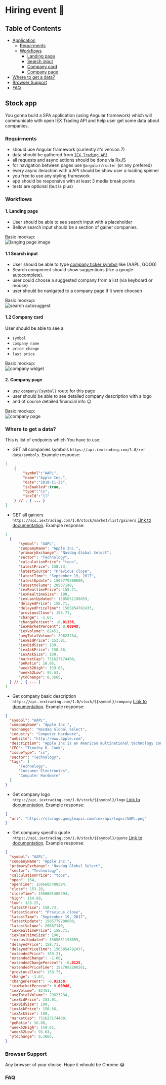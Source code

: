 # Hiring event 🎉

## Table of Contents

* [Application](#stock-app)
  * [Requirments](#requirments)
  * [Workflows](#workflows)
    * [Landing page](#1-landing-page)
    * [Search input](#11-search-input)
    * [Company card](#12-company-card)
    * [Company page](#2-company-page)
* [Where to get a data?](#where-to-get-a-data?)
* [Browser Support](#browser-support)
* [FAQ](#faq)

## Stock app

You gonna build a SPA application (using Angular framework) which will communicate with open IEX Trading API and help user get some data about companies.

### Requirments

* should use Angular framework (currently it's version 7)
* data should be gathered from [`IEX Trading API`](https://iextrading.com/developer/docs/)
* all requests and async actions should be done via RxJS
* for navigation between pages use `@angular/router` (or any prefered)
* every async iteraction with a API should be show user a loading spinner
* you free to use any styling framework
* app should be responsive with at least 3 media break points
* tests are optional (but is plus)

### Workflows

#### 1. Landing page

* User should be able to see search input with a placeholder
* Bellow search input should be a section of gainer companies.

Basic mockup:  
![langing page image](challenge_search-main_screen.png)

#### 1.1 Search input

* User should be able to type [company ticker symbol](https://en.wikipedia.org/wiki/Ticker_symbol) like (AAPL, GOOG)
* Search component should show suggentions (like a google autocomplete).
* user could choose a suggested company from a list (via keyboard or mouse)
* user should be navigated to a company page if it were choosen

Basic mockup:  
![search autosuggest](challenge_search-search_autosuggets.png)

#### 1.2 Company card

User should be able to see a:

* `symbol`
* `company name`
* `price change`
* `last price`

Basic mockup:  
![company widget](challenge_search-gainer_company.png)

#### 2. Company page

* use `company/{symbol}` route for this page
* user should be able to see detailed company description with a logo
* and of course detailed financial info 😉 

Basic mockup:  
![company page](challenge_search-_company_{symbol}.png)

### Where to get a data?

This is list of endpoints which You have to use:

* GET all companies symbols `https://api.iextrading.com/1.0/ref-data/symbols`. Example response:

```json
[
    {
        "symbol":"AAPL",
        "name":"Apple Inc.",
        "date":"2018-11-23",
        "isEnabled":true,
        "type":"cs",
        "iexId":"11"
    } // , { ... }
]
```

* GET all gainers `https://api.iextrading.com/1.0/stock/market/list/gainers` [Link to documentation](https://iextrading.com/developer/docs/#list). Example response:

```json
[
  {
      "symbol": "AAPL",
      "companyName": "Apple Inc.",
      "primaryExchange": "Nasdaq Global Select",
      "sector": "Technology",
      "calculationPrice": "tops",
      "latestPrice": 158.73,
      "latestSource": "Previous close",
      "latestTime": "September 19, 2017",
      "latestUpdate": 1505779200000,
      "latestVolume": 20567140,
      "iexRealtimePrice": 158.71,
      "iexRealtimeSize": 100,
      "iexLastUpdated": 1505851198059,
      "delayedPrice": 158.71,
      "delayedPriceTime": 1505854782437,
      "previousClose": 158.73,
      "change": -1.67,
      "changePercent": -0.01158,
      "iexMarketPercent": 0.00948,
      "iexVolume": 82451,
      "avgTotalVolume": 29623234,
      "iexBidPrice": 153.01,
      "iexBidSize": 100,
      "iexAskPrice": 158.66,
      "iexAskSize": 100,
      "marketCap": 751627174400,
      "peRatio": 16.86,
      "week52High": 159.65,
      "week52Low": 93.63,
      "ytdChange": 0.3665,
  } // , { ... }
]
```

* Get company basic description `https://api.iextrading.com/1.0/stock/${symbol}/company` [Link to documentation](https://iextrading.com/developer/docs/#company). Example response:

```json
{
  "symbol": "AAPL",
  "companyName": "Apple Inc.",
  "exchange": "Nasdaq Global Select",
  "industry": "Computer Hardware",
  "website": "http://www.apple.com",
  "description": "Apple Inc is an American multinational technology company. It designs, manufactures, and markets mobile communication and media devices, personal computers, and portable digital music players.",
  "CEO": "Timothy D. Cook",
  "issueType": "cs",
  "sector": "Technology",
  "tags": [
      "Technology",
      "Consumer Electronics",
      "Computer Hardware"
  ]
}
```

* Get company logo `https://api.iextrading.com/1.0/stock/${symbol}/logo` [Link to documentation](https://iextrading.com/developer/docs/#logo). Example response:

```json
{
  "url": "https://storage.googleapis.com/iex/api/logos/AAPL.png"
}
```

* Get company specific quote `https://api.iextrading.com/1.0/stock/${symbol}/quote` [Link to documentation](https://iextrading.com/developer/docs/#quote). Example response:

```json
{
  "symbol": "AAPL",
  "companyName": "Apple Inc.",
  "primaryExchange": "Nasdaq Global Select",
  "sector": "Technology",
  "calculationPrice": "tops",
  "open": 154,
  "openTime": 1506605400394,
  "close": 153.28,
  "closeTime": 1506605400394,
  "high": 154.80,
  "low": 153.25,
  "latestPrice": 158.73,
  "latestSource": "Previous close",
  "latestTime": "September 19, 2017",
  "latestUpdate": 1505779200000,
  "latestVolume": 20567140,
  "iexRealtimePrice": 158.71,
  "iexRealtimeSize": 100,
  "iexLastUpdated": 1505851198059,
  "delayedPrice": 158.71,
  "delayedPriceTime": 1505854782437,
  "extendedPrice": 159.21,
  "extendedChange": -1.68,
  "extendedChangePercent": -0.0125,
  "extendedPriceTime": 1527082200361,
  "previousClose": 158.73,
  "change": -1.67,
  "changePercent": -0.01158,
  "iexMarketPercent": 0.00948,
  "iexVolume": 82451,
  "avgTotalVolume": 29623234,
  "iexBidPrice": 153.01,
  "iexBidSize": 100,
  "iexAskPrice": 158.66,
  "iexAskSize": 100,
  "marketCap": 751627174400,
  "peRatio": 16.86,
  "week52High": 159.65,
  "week52Low": 93.63,
  "ytdChange": 0.3665,
}
```

### Browser Support

Any browser of your choise. Hope it whould be Chrome 😂

### FAQ
